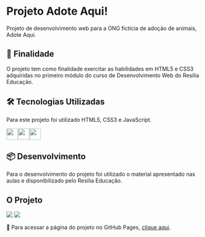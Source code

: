 # Projeto Adote Aqui!
<p>Projeto de desenvolvimento web para a ONG fictícia de adoção de animais, Adote Aqui.</p>

<h2>🚀 Finalidade</h2>

<p>O projeto tem como finalidade exercitar as habilidades em HTML5 e CSS3 adquiridas no primeiro módulo do curso de Desenvolvimento Web do Resilia Educação.</p>

<h2>🛠️ Tecnologias Utilizadas</h2>

<p>Para este projeto foi utilizado HTML5, CSS3 e JavaScript.</p>
<div style="display:flex;flex-direction:row">
<img src="https://user-images.githubusercontent.com/65381107/196037267-fecea9a3-707c-4593-b8f2-5312e5460226.png" style=" width:30px;cursor:default">
<img src="https://user-images.githubusercontent.com/65381107/196037366-644f5ea7-3d70-4842-9e71-d44dd1788a0f.png" style=" width:30px;cursor:default">
<img src="https://user-images.githubusercontent.com/65381107/196037868-0db149ff-301a-4162-a36a-73577f5c4302.png" style=" width:30px;cursor:default">
</div>

<h2>📦 Desenvolvimento</h2>

<p>Para o desenvolvimento do projeto foi utilizado o material apresentado nas aulas e disponibilizado pelo Resilia Educação.</p>

<h2>O Projeto</h2>

<img src="https://user-images.githubusercontent.com/113109526/198883759-991ef370-9f9c-4cd8-a83d-c44bfeb47961.jpg">
<img src="https://user-images.githubusercontent.com/113109526/198883783-f421c5c4-966a-493c-8862-298ec3b1c124.jpg">


<p>📌 Para acessar a página do projeto no GitHub Pages, <a href="https://diegobernardes95.github.io/adote-aqui/">clique aqui</a>.</p>
